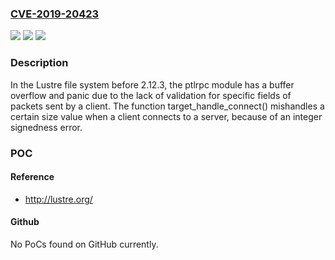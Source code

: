 ### [CVE-2019-20423](https://cve.mitre.org/cgi-bin/cvename.cgi?name=CVE-2019-20423)
![](https://img.shields.io/static/v1?label=Product&message=n%2Fa&color=blue)
![](https://img.shields.io/static/v1?label=Version&message=n%2Fa&color=blue)
![](https://img.shields.io/static/v1?label=Vulnerability&message=n%2Fa&color=brighgreen)

### Description

In the Lustre file system before 2.12.3, the ptlrpc module has a buffer overflow and panic due to the lack of validation for specific fields of packets sent by a client. The function target_handle_connect() mishandles a certain size value when a client connects to a server, because of an integer signedness error.

### POC

#### Reference
- http://lustre.org/

#### Github
No PoCs found on GitHub currently.

